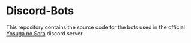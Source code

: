 # Discord-Bots
This repository contains the source code for the bots used in the official [Yosuga no Sora](https://discord.gg/yosuga-no-sora) discord server.